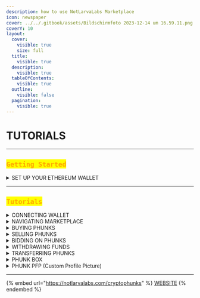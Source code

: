 ```yaml
---
description: how to use NotLarvaLabs Marketplace
icon: newspaper
cover: ../../.gitbook/assets/Bildschirmfoto 2023-12-14 um 16.59.11.png
coverY: 10
layout:
  cover:
    visible: true
    size: full
  title:
    visible: true
  description:
    visible: true
  tableOfContents:
    visible: true
  outline:
    visible: false
  pagination:
    visible: true
---
```


# TUTORIALS

***

## <mark style="color:orange;">`Getting Started`</mark>

<details>

<summary>SET UP YOUR ETHEREUM WALLET</summary>

[MetaMask - Install Guide](https://cryptobriefing.com/metamask-beginner-guide/)

[MetaMask - Fund your Wallet with ETH](https://metamask.zendesk.com/hc/en-us/articles/360058239311-Directly-buying-tokens-with-on-ramps-in-MetaMask)

Connect your MetaMask Wallet to the Marketplace using tutorial below.

</details>

***

## <mark style="color:orange;">`Tutorials`</mark>

<details>

<summary>CONNECTING WALLET</summary>

Start by using Slide Bar on upper right corner and click on "Connect to MetaMask" button.

&#x20;![](<../../.gitbook/assets/Screen Shot 2022-03-16 at 12.29.32.png>)

Popup Window will appear, choose "MetaMask" and confirm action when prompted.

![](<../../.gitbook/assets/Screen Shot 2022-03-16 at 12.31.18.png>)

If successful, Slide Bar will indicate "Connected to Ethereum".

![](<../../.gitbook/assets/Screen Shot 2022-03-16 at 12.33.47.png>)

</details>

<details>

<summary>NAVIGATING MARKETPLACE</summary>

Use Filters to easily navigate [Phunks for Sale](https://notlarvalabs.com/cryptophunks/forsale) or [All 10'000 Phunks](https://notlarvalabs.com/cryptophunks/allphunks). \
By default all Phunks for Sale are sorted by Price (Low to High).

![](<../../.gitbook/assets/Bildschirmfoto 2022-03-10 um 16.40.16.png>)

</details>

<details>

<summary>BUYING PHUNKS</summary>

Use "Buy" button to purchase Phunks [Listed for Sale](https://notlarvalabs.com/cryptophunks/forsale).\
Confirm your MetaMask transaction when prompted.

<img src="../../.gitbook/assets/Screen Shot 2022-03-16 at 13.46.35.png" alt="" data-size="original">

<mark style="color:orange;">Make sure you have enough ETH in your MetaMask Wallet to cover max transaction fees.</mark>

</details>

<details>

<summary>SELLING PHUNKS</summary>

Use "Sell" button to Sell a Phunk, enter "List Price" in ETH and press "Submit" button.\
Confirm your MetaMask transaction when prompted.&#x20;

![](<../../.gitbook/assets/Screen Shot 2022-03-16 at 14.10.40.png>)

<mark style="color:orange;">Make sure you have enough ETH in your MetaMask Wallet to cover max transaction fees.</mark>

<mark style="color:orange;">Before Selling your Phunk make sure you claimed your outstanding</mark> [$PHUNKY](broken-reference)<mark style="color:orange;">.</mark>&#x20;

</details>

<details>

<summary>BIDDING ON PHUNKS</summary>

Use "Place Bid" button to place a Bid, enter "Bid Price" in ETH and press "Submit" button.\
Confirm your MetaMask transaction when prompted.&#x20;

![](<../../.gitbook/assets/Screen Shot 2022-03-16 at 13.55.16.png>)

<mark style="color:orange;">Make sure you have enough ETH in your MetaMask Wallet to cover max transaction fees.</mark>

</details>

<details>

<summary>WITHDRAWING FUNDS</summary>

After successful Sell a "Withdraw Funds" button will appear in Slide Bar we used to connect. Press "Withdraw Funds" button.\
Confirm your MetaMask transaction when prompted.

![](<../../.gitbook/assets/Screen Shot 2022-03-15 at 12.09.07.png>)

</details>

<details>

<summary>TRANSFERRING PHUNKS</summary>

Use "Transfer" button to transfer a Phunk to a different Ethereum address.\
Insert receiving [ENS](https://ens.domains/) or native Ethereum address and press "Submit" button.\
Confirm your MetaMask transaction when prompted.&#x20;

![](<../../.gitbook/assets/Screen Shot 2022-03-16 at 14.12.52.png>)

<mark style="color:orange;">Before transferring your Phunk make sure you claimed your outstanding</mark> [$PHUNKY](broken-reference)<mark style="color:orange;">.</mark>&#x20;

</details>

<details>

<summary>PHUNK BOX</summary>

Use Phunk Box to browse collections for any account holding Phunks.

Start by searching for a ETH wallet address or ENS.

![](<../../.gitbook/assets/Screen Shot 2022-04-03 at 23.26.18.png>)

You should be able to see Phunks held by that account address.

![](<../../.gitbook/assets/Screen Shot 2022-04-03 at 23.26.44.png>)

</details>

<details>

<summary>PHUNK PFP (Custom Profile Picture)</summary>

You can customise any Phunk using Phunk Box.

Search for a wallet address or your ENS.

![](<../../.gitbook/assets/Screen Shot 2022-04-03 at 23.26.18.png>)

Choose a Phunk you would like to customise.

![](<../../.gitbook/assets/Screen Shot 2022-04-03 at 23.26.44.png>)

You will see two white Circles on right corner, use them to edit Border or Background.

![](<../../.gitbook/assets/Screen Shot 2022-04-03 at 23.22.17.png>)

![](<../../.gitbook/assets/Screen Shot 2022-04-03 at 23.22.41.png>)

After you chosen your Color combo klick on "Save PFP" top right corner.

![](<../../.gitbook/assets/Screen Shot 2022-04-03 at 23.23.28.png>)

You can chose type and Shape between Square, Round and Hexagon. \
With or without Color Border and press Download.

![](<../../.gitbook/assets/Screen Shot 2022-04-03 at 23.23.45.png>)![](<../../.gitbook/assets/Screen Shot 2022-04-03 at 23.23.54.png>)

</details>

***

{% embed url="https://notlarvalabs.com/cryptophunks" %}
[WEBSITE](https://notlarvalabs.com/cryptophunks)
{% endembed %}
